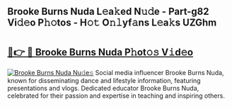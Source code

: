 ## Brooke Burns Nuda L𝚎a𝚔ed N𝚞𝚍e - Part-g82 Vi𝚍𝚎o P𝚑𝚘tos - H𝚘𝚝 O𝚗𝚕yf𝚊ns L𝚎a𝚔s UZGhm

# <h2><a href="http://kf6io3l.oniu.top/?m=Brooke+Burns+Nuda">🔗👉 🔴 Brooke Burns Nuda P𝚑ot𝚘𝚜 V𝚒d𝚎o</a></h2>

[![Brooke Burns Nuda Nu𝚍e𝚜](https://i.imgur.com/0qMVB7G.gif)](http://kf6io3l.oniu.top/?m=Brooke+Burns+Nuda)
Social media influencer Brooke Burns Nuda, known for disseminating dance and lifestyle information, featuring presentations and vlogs. Dedicated educator Brooke Burns Nuda, celebrated for their passion and expertise in teaching and inspiring others.  
